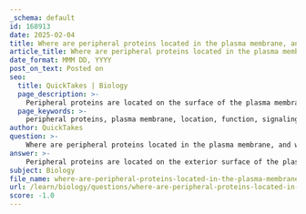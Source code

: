 ```yaml
---
_schema: default
id: 168913
date: 2025-02-04
title: Where are peripheral proteins located in the plasma membrane, and what is their primary function?
article_title: Where are peripheral proteins located in the plasma membrane, and what is their primary function?
date_format: MMM DD, YYYY
post_on_text: Posted on
seo:
  title: QuickTakes | Biology
  page_description: >-
    Peripheral proteins are located on the surface of the plasma membrane and are involved in signaling, structural support, and cell recognition, contributing to the dynamic functions of the membrane.
  page_keywords: >-
    peripheral proteins, plasma membrane, location, function, signaling, structural support, cell recognition, membrane dynamics, cytoskeleton, integral proteins
author: QuickTakes
question: >-
    Where are peripheral proteins located in the plasma membrane, and what is their primary function?
answer: >-
    Peripheral proteins are located on the exterior surface of the plasma membrane, either attached to integral proteins or directly to the phospholipid bilayer. They do not penetrate the membrane but are associated with its outer or inner surfaces.\n\nThe primary functions of peripheral proteins include:\n\n1. **Signaling**: They play a crucial role in cell signaling pathways by acting as receptors or by interacting with signaling molecules.\n2. **Structural Support**: Peripheral proteins help maintain the cell's shape and structure by anchoring the cytoskeleton to the plasma membrane.\n3. **Cell Recognition**: They can be involved in cell recognition processes, often in conjunction with glycoproteins and glycolipids, facilitating communication between cells.\n\nOverall, peripheral proteins contribute significantly to the dynamic functions of the plasma membrane, supporting various cellular activities.
subject: Biology
file_name: where-are-peripheral-proteins-located-in-the-plasma-membrane-and-what-is-their-primary-function.md
url: /learn/biology/questions/where-are-peripheral-proteins-located-in-the-plasma-membrane-and-what-is-their-primary-function
score: -1.0
---
```


&nbsp;